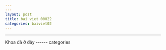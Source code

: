 ```yaml
---
---
layout: post
title: bai viet 00022
categories: baiviet02 
---
```

---
Khoa đã ở đây ------ categories
